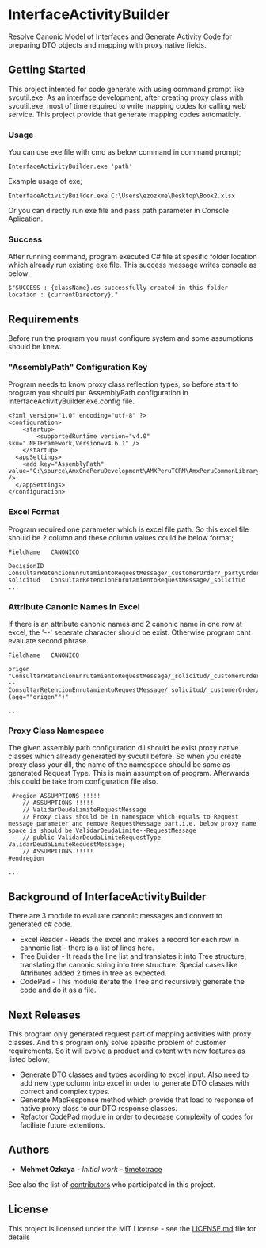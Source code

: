 # InterfaceActivityBuilder
Resolve Canonic Model of Interfaces and Generate Activity Code for preparing DTO objects and mapping with proxy native fields.

## Getting Started

This project intented for code generate with using command prompt like svcutil.exe. As an interface development, after creating proxy class with svcutil.exe, most of time required to write mapping codes for calling web service. This project provide that generate mapping codes automaticly.

### Usage

You can use exe file with cmd as below command in command prompt;

```
InterfaceActivityBuilder.exe 'path'
```

Example usage of exe;

```
InterfaceActivityBuilder.exe C:\Users\ezozkme\Desktop\Book2.xlsx
```

Or you can directly run exe file and pass path parameter in Console Aplication.

### Success

After running command, program executed C# file at spesific folder location which already run existing exe file. This success message writes console as below;

```
$"SUCCESS : {className}.cs successfully created in this folder location : {currentDirectory}."
```

## Requirements

Before run the program you must configure system and some assumptions should be knew.

### "AssemblyPath" Configuration Key 

Program needs to know proxy class reflection types, so before start to program you should put AssemblyPath configuration in InterfaceActivityBuilder.exe.config file.

```
<?xml version="1.0" encoding="utf-8" ?>
<configuration>
    <startup> 
        <supportedRuntime version="v4.0" sku=".NETFramework,Version=v4.6.1" />
    </startup>
  <appSettings>
    <add key="AssemblyPath" value="C:\source\AmxOnePeruDevelopment\AMXPeruTCRM\AmxPeruCommonLibrary\bin\Debug\AmxPeruCommonLibrary.dll" />
  </appSettings>
</configuration>
```

### Excel Format

Program required one parameter which is excel file path. So this excel file should be 2 column and these column values could be below format;

```
FieldName	CANONICO

DecisionID	ConsultarRetencionEnrutamientoRequestMessage/_customerOrder/_partyOrder/ID
solicitud	ConsultarRetencionEnrutamientoRequestMessage/_solicitud
...	
```

### Attribute Canonic Names in Excel

If there is an attribute canonic names and 2 canonic name in one row at excel, the '--' seperate character should be exist. Otherwise program cant evaluate second phrase.

```
FieldName	CANONICO

origen	"ConsultarRetencionEnrutamientoRequestMessage/_solicitud/_customerOrder/_partyRole/_service/_serviceSpecification/_serviceSpecCharacteristic/_serviceSpecCharacteristicValue/value --
ConsultarRetencionEnrutamientoRequestMessage/_solicitud/_customerOrder/_partyRole/_service/_serviceSpecification/_serviceSpecCharacteristic/name (agg=""origen"")"

...	
```

### Proxy Class Namespace

The given assembly path configuration dll should be exist proxy native classes which already generated by svcutil before. So when you create proxy class your dll, the name of the namespace should be same as generated Request Type. This is main assumption of program. Afterwards this could be take from configuration file also.

```
 #region ASSUMPTIONS !!!!!
    // ASSUMPTIONS !!!!!
    // ValidarDeudaLimiteRequestMessage
    // Proxy class should be in namespace which equals to Request message parameter and remove RequestMessage part.i.e. below proxy name space is should be ValidarDeudaLimite--RequestMessage
    // public ValidarDeudaLimiteRequestType ValidarDeudaLimiteRequestMessage;
    // ASSUMPTIONS !!!!!
#endregion

...	
```

## Background of InterfaceActivityBuilder

There are 3 module to evaluate canonic messages and convert to generated c# code.

* Excel Reader - Reads the excel and makes a record for each row in cannonic list - there is a list of lines here.
* Tree Builder - It reads the line list and translates it into Tree structure, translating the canonic string into tree structure. Special cases like Attributes added 2 times in tree as expected.
* CodePad - This module iterate the Tree and recursively generate the code and do it as a file.

## Next Releases

This program only generated request part of mapping activities with proxy classes. And this program only solve spesific problem of customer requirements. So it will evolve a product and extent with new features as listed below;

* Generate DTO classes and types acording to excel input. Also need to add new type column into excel in order to generate DTO classes with correct and complex types. 
* Generate MapResponse method which provide that load to response of native proxy class to our DTO response classes.
* Refactor CodePad module in order to decrease complexity of codes for faciliate future extentions.


## Authors

* **Mehmet Ozkaya** - *Initial work* - [timetotrace](https://github.com/timetotrace)

See also the list of [contributors](https://github.com/your/project/contributors) who participated in this project.

## License

This project is licensed under the MIT License - see the [LICENSE.md](LICENSE.md) file for details

